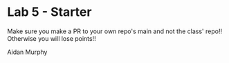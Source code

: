 # Lab 5 - Starter
Make sure you make a PR to your own repo's main and not the class' repo!! Otherwise you will lose points!!

Aidan Murphy
